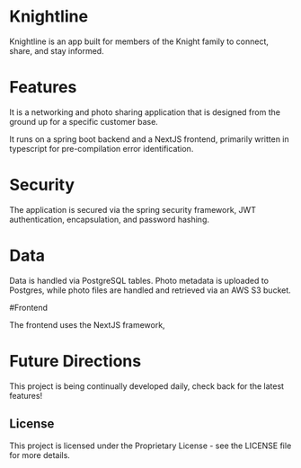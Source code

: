 # Knightline
Knightline is an app built for members of the Knight family to connect, share, and stay informed.

# Features
It is a networking and photo sharing application that is designed from the ground up for a specific customer base.

It runs on a spring boot backend and a NextJS frontend, primarily written in typescript for pre-compilation error identification.

# Security

The application is secured via the spring security framework, JWT authentication, encapsulation, and password hashing.

# Data

Data is handled via PostgreSQL tables.  Photo metadata is uploaded to Postgres, while photo files are handled and retrieved via an AWS S3 bucket.

#Frontend

The frontend uses the NextJS framework, 

# Future Directions

This project is being continually developed daily, check back for the latest features!

## License

This project is licensed under the Proprietary License - see the LICENSE file for more details.

